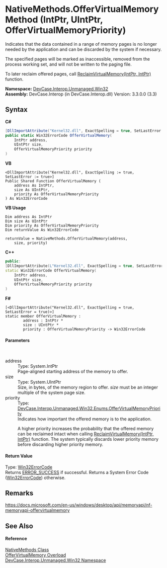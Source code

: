 # NativeMethods.OfferVirtualMemory Method (IntPtr, UIntPtr, OfferVirtualMemoryPriority)
 

Indicates that the data contained in a range of memory pages is no longer needed by the application and can be discarded by the system if necessary. 

 The specified pages will be marked as inaccessible, removed from the process working set, and will not be written to the paging file. 

 To later reclaim offered pages, call <a href="M_DevCase_Interop_Unmanaged_Win32_NativeMethods_ReclaimVirtualMemory">ReclaimVirtualMemory(IntPtr, IntPtr)</a> function.

**Namespace:**&nbsp;<a href="N_DevCase_Interop_Unmanaged_Win32">DevCase.Interop.Unmanaged.Win32</a><br />**Assembly:**&nbsp;DevCase.Interop (in DevCase.Interop.dll) Version: 3.3.0.0 (3.3)

## Syntax

**C#**<br />
``` C#
[DllImportAttribute("Kernel32.dll", ExactSpelling = true, SetLastError = true)]
public static Win32ErrorCode OfferVirtualMemory(
	IntPtr address,
	UIntPtr size,
	OfferVirtualMemoryPriority priority
)
```

**VB**<br />
``` VB
<DllImportAttribute("Kernel32.dll", ExactSpelling := true, SetLastError := true>]
Public Shared Function OfferVirtualMemory ( 
	address As IntPtr,
	size As UIntPtr,
	priority As OfferVirtualMemoryPriority
) As Win32ErrorCode
```

**VB Usage**<br />
``` VB Usage
Dim address As IntPtr
Dim size As UIntPtr
Dim priority As OfferVirtualMemoryPriority
Dim returnValue As Win32ErrorCode

returnValue = NativeMethods.OfferVirtualMemory(address, 
	size, priority)
```

**C++**<br />
``` C++
public:
[DllImportAttribute(L"Kernel32.dll", ExactSpelling = true, SetLastError = true)]
static Win32ErrorCode OfferVirtualMemory(
	IntPtr address, 
	UIntPtr size, 
	OfferVirtualMemoryPriority priority
)
```

**F#**<br />
``` F#
[<DllImportAttribute("Kernel32.dll", ExactSpelling = true, SetLastError = true)>]
static member OfferVirtualMemory : 
        address : IntPtr * 
        size : UIntPtr * 
        priority : OfferVirtualMemoryPriority -> Win32ErrorCode 

```


#### Parameters
&nbsp;<dl><dt>address</dt><dd>Type: System.IntPtr<br />Page-aligned starting address of the memory to offer.</dd><dt>size</dt><dd>Type: System.UIntPtr<br />Size, in bytes, of the memory region to offer. *size* must be an integer multiple of the system page size.</dd><dt>priority</dt><dd>Type: <a href="T_DevCase_Interop_Unmanaged_Win32_Enums_OfferVirtualMemoryPriority">DevCase.Interop.Unmanaged.Win32.Enums.OfferVirtualMemoryPriority</a><br />Indicates how important the offered memory is to the application. 

 A higher priority increases the probability that the offered memory can be reclaimed intact when calling <a href="M_DevCase_Interop_Unmanaged_Win32_NativeMethods_ReclaimVirtualMemory">ReclaimVirtualMemory(IntPtr, IntPtr)</a> function. The system typically discards lower priority memory before discarding higher priority memory.</dd></dl>

#### Return Value
Type: <a href="T_DevCase_Interop_Unmanaged_Win32_Enums_Win32ErrorCode">Win32ErrorCode</a><br />Returns <a href="T_DevCase_Interop_Unmanaged_Win32_Enums_Win32ErrorCode">ERROR_SUCCESS</a> if successful. Returns a System Error Code (<a href="T_DevCase_Interop_Unmanaged_Win32_Enums_Win32ErrorCode">Win32ErrorCode</a>) otherwise.

## Remarks
<a href="https://docs.microsoft.com/en-us/windows/desktop/api/memoryapi/nf-memoryapi-offervirtualmemory" target="_blank">https://docs.microsoft.com/en-us/windows/desktop/api/memoryapi/nf-memoryapi-offervirtualmemory</a>

## See Also


#### Reference
<a href="T_DevCase_Interop_Unmanaged_Win32_NativeMethods">NativeMethods Class</a><br /><a href="Overload_DevCase_Interop_Unmanaged_Win32_NativeMethods_OfferVirtualMemory">OfferVirtualMemory Overload</a><br /><a href="N_DevCase_Interop_Unmanaged_Win32">DevCase.Interop.Unmanaged.Win32 Namespace</a><br />